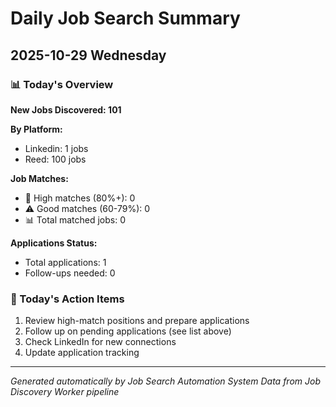 # Daily Job Search Summary
## 2025-10-29 Wednesday

### 📊 Today's Overview

**New Jobs Discovered: 101**

**By Platform:**
- Linkedin: 1 jobs
- Reed: 100 jobs

**Job Matches:**
- 🎯 High matches (80%+): 0
- ⚠️ Good matches (60-79%): 0
- 📊 Total matched jobs: 0

**Applications Status:**
- Total applications: 1
- Follow-ups needed: 0

### 🎯 Today's Action Items

1. Review high-match positions and prepare applications
2. Follow up on pending applications (see list above)
3. Check LinkedIn for new connections
4. Update application tracking

---
*Generated automatically by Job Search Automation System*
*Data from Job Discovery Worker pipeline*
